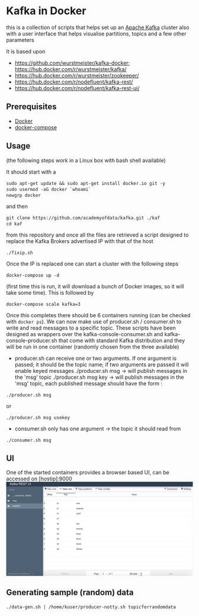 # Kafka in Docker
this is a collection of scripts that helps set up an [Apache Kafka](https://kafka.apache.org) cluster also with a user interface that helps visualise partitions, topics and a few other parameters

It is based upon
 * https://github.com/wurstmeister/kafka-docker; https://hub.docker.com/r/wurstmeister/kafka/
 * https://hub.docker.com/r/wurstmeister/zookeeper/
 * https://hub.docker.com/r/nodefluent/kafka-rest/
 * https://hub.docker.com/r/nodefluent/kafka-rest-ui/
 
## Prerequisites
 * [Docker](https://store.docker.com/search?type=edition&offering=community)  
 * [docker-compose](https://docs.docker.com/compose/install/)
## Usage
(the following steps work in a Linux box with bash shell available)

It should start with a 
```
sudo apt-get update && sudo apt-get install docker.io git -y
sudo usermod -aG docker `whoami`
newgrp docker
```
and then
```
git clone https://github.com/academyofdata/kafka.git ./kaf
cd kaf
```
from this repository and once all the files are retrieved a script designed to replace the Kafka Brokers advertised IP with that of the host
```
./fixip.sh
```
Once the IP is replaced one can start a cluster with the following steps
```
docker-compose up -d
```
(first time this is run, it will download a bunch of Docker images, so it will take some time). This is followed by
```
docker-compose scale kafka=3
```
Once this completes there should be 6 containers running (can be checked with ```docker ps```).
We can now make use of producer.sh / consumer.sh to write and read messages to a specific topic. These scripts have been designed as wrappers over the kafka-console-consumer.sh and kafka-console-producer.sh that come with standard Kafka distribution and they will be run in one container (randomly chosen from the three available)

* producer.sh can receive one or two arguments. If one argument is passed; it should be the topic name; if two arguments are passed it will enable keyed messages
 ./producer.sh msg -> will publish messages in the 'msg' topic
 ./producer.sh msg key -> will publish messages in the 'msg' topic, each published message should have the form <key>:<message>
```
./producer.sh msg
```
or
```
./producer.sh msg usekey
```
* consumer.sh only has one argument -> the topic it should read from
```
./consumer.sh msg
```
 
## UI
One of the started containers provides a browser based UI, can be accessed on [hostip]:9000
![Kafka-Rest-UI](https://raw.githubusercontent.com/academyofdata/kafka/master/img/ui.png)

## Generating sample (random) data
```
./data-gen.sh | /home/kuser/producer-notty.sh topicforrandomdata
```

